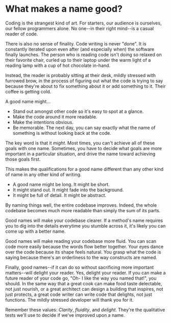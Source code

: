 # What makes a name good?

Coding is the strangest kind of art. For starters, our audience is ourselves, our fellow programmers alone. No one--in their right mind--is a casual reader of code. 

There is also no sense of finality. Code writing is never "done". It is constantly iterated upon even after (and especially when) the software finally launches. The person who is reading code isn't doing so relaxed on their favorite chair, curled up to their laptop under the warm light of a reading lamp with a cup of hot chocolate in-hand. 

Instead, the reader is probably sitting at their desk, mildly stressed with furrowed brow, in the process of figuring out what the code is trying to say because they're about to fix something about it or add something to it. Their coffee is getting cold.

A good name might...

* Stand out amongst other code so it's easy to spot at a glance.
* Make the code around it more readable.
* Make the intentions obvious.
* Be memorable. The next day, you can say exactly what the name of something is without looking back at the code.

The key word is that it _might_. Most times, you can't achieve all of these goals with one name. Sometimes, you have to decide what goals are more important in a particular situation, and drive the name toward achieving those goals first.

This makes the qualifications for a good name different than any other kind of name in any other kind of writing. 

* A good name might be long. It might be short.
* It might stand out. It might fade into the background. 
* It might be full of detail. It might be abstract. 

By naming things well, the entire codebase improves. Indeed, the whole codebase becomes much more readable than simply the sum of its parts. 

Good names will make your codebase clearer. If a method's name requires you to dig into the details everytime you stumble across it, it's likely you can come up with a better name.

Good names will make reading your codebase more fluid. You can scan code more easily because the words flow better together. Your eyes dance over the code because its shape feels natural. You grasp what the code is saying because there's an orderliness to the way constructs are named.

Finally, good names--if it can do so without sacrificing more important matters--will delight your reader. Yes, delight your reader. If you can make a future reader of your code go, "Oh- I like the way you named that!", you should. In the same way that a great cook can make food taste delectable, not just nourish, or a great architect can design a building that inspires, not just protects, a great code writer can write code that delights, not just functions. The mildly stressed developer will thank you for it.

Remember these values: *Clarity*, *fluidity*, and *delight*. They're the qualitative tests we'll use to decide if we've improved upon a name.
